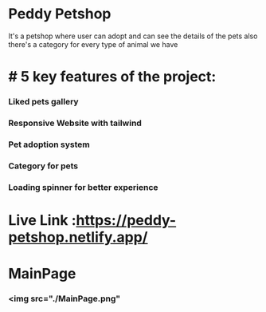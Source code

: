 # Peddy Petshop
It's a petshop where user can adopt and can see the details of the pets also there's a category for every type of animal we have

# # 5 key features of the project:
### Liked pets gallery
### Responsive Website with tailwind
### Pet adoption system
### Category for pets
### Loading spinner for better experience


# Live Link :https://peddy-petshop.netlify.app/
# MainPage
### <img src="./MainPage.png"
